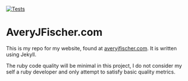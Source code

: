 [![Tests](https://github.com/biggerfisch/website_v17/actions/workflows/tests.yml/badge.svg)](https://github.com/biggerfisch/website_v17/actions/workflows/tests.yml)

# AveryJFischer.com

This is my repo for my website, found at [averyjfischer.com](averyjfischer.com). It is written using Jekyll.

The ruby code quality will be minimal in this project, I do not consider my self a ruby developer and only attempt to satisfy basic quality metrics.
